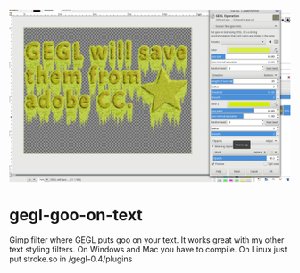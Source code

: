 ![image preview](bonus_goo.png)
# gegl-goo-on-text
Gimp filter where GEGL puts goo on your text. It works great with my other text styling filters. On Windows and Mac you have to compile. On Linux just put stroke.so in /gegl-0.4/plugins 
